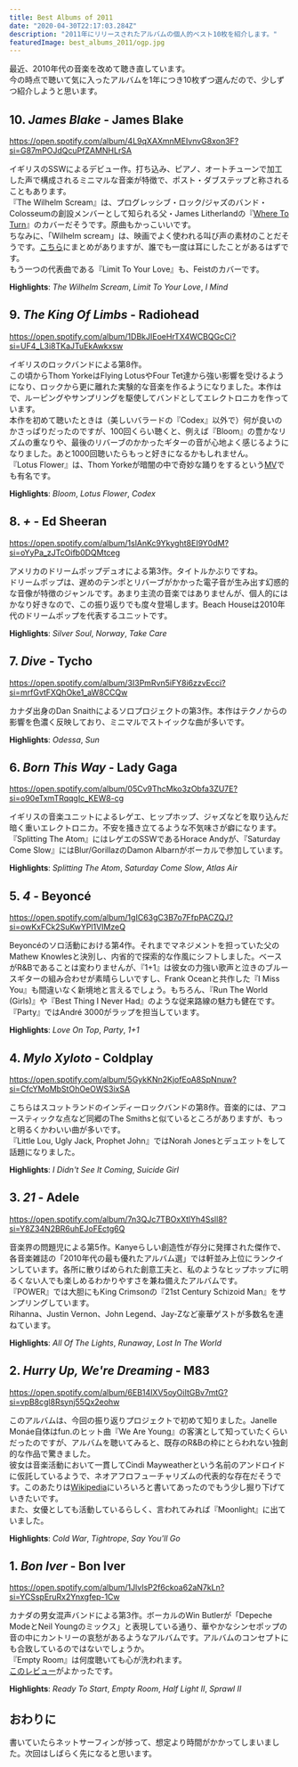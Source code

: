 ```yaml
---
title: Best Albums of 2011
date: "2020-04-30T22:17:03.284Z"
description: "2011年にリリースされたアルバムの個人的ベスト10枚を紹介します。"
featuredImage: best_albums_2011/ogp.jpg
---
```


最近、2010年代の音楽を改めて聴き直しています。  
今の時点で聴いて気に入ったアルバムを1年につき10枚ずつ選んだので、少しずつ紹介しようと思います。

## 10. *James Blake* - James Blake
https://open.spotify.com/album/4L9qXAXmnMEIvnvG8xon3F?si=G87mPOJdQcuPfZAMNHLrSA

イギリスのSSWによるデビュー作。打ち込み、ピアノ、オートチューンで加工した声で構成されるミニマルな音楽が特徴で、ポスト・ダブステップと称されることもあります。  
『The Wilhelm Scream』は、プログレッシブ・ロック/ジャズのバンド・Colosseumの創設メンバーとして知られる父・James Litherlandの『[Where To Turn](https://open.spotify.com/track/2otu7rCdh00SdDHpviTch9?si=911u7yy-SImLDhCwpwWSXw)』のカバーだそうです。原曲もかっこいいです。  
ちなみに、「Wilhelm scream」は、映画でよく使われる叫び声の素材のことだそうです。[こちら](https://youtu.be/cdbYsoEasio)にまとめがありますが、誰でも一度は耳にしたことがあるはずです。  
もう一つの代表曲である『Limit To Your Love』も、Feistのカバーです。

**Highlights**: *The Wilhelm Scream*, *Limit To Your Love*, *I Mind*

## 9. *The King Of Limbs*  - Radiohead
https://open.spotify.com/album/1DBkJIEoeHrTX4WCBQGcCi?si=UF4_L3i8TKaJTuEkAwkxsw

イギリスのロックバンドによる第8作。  
この頃からThom YorkeはFlying LotusやFour Tet達から強い影響を受けるようになり、ロックから更に離れた実験的な音楽を作るようになりました。本作はで、ルーピングやサンプリングを駆使してバンドとしてエレクトロニカを作っています。  
本作を初めて聴いたときは（美しいバラードの『Codex』以外で）何が良いのかさっぱりだったのですが、100回くらい聴くと、例えば『Bloom』の豊かなリズムの重なりや、最後のリバーブのかかったギターの音が心地よく感じるようになりました。あと1000回聴いたらもっと好きになるかもしれません。  
『Lotus Flower』は、Thom Yorkeが暗闇の中で奇妙な踊りをするという[MV](https://youtu.be/cfOa1a8hYP8)でも有名です。

**Highlights**: *Bloom*, *Lotus Flower*, *Codex*

## 8. *+* - Ed Sheeran
https://open.spotify.com/album/1slAnKc9Ykyght8EI9Y0dM?si=oYyPa_zJTcOifb0DQMtceg

アメリカのドリームポップデュオによる第3作。タイトルかぶりですね。  
ドリームポップは、遅めのテンポとリバーブがかかった電子音が生み出す幻惑的な音像が特徴のジャンルです。あまり主流の音楽ではありませんが、個人的にはかなり好きなので、この振り返りでも度々登場します。Beach Houseは2010年代のドリームポップを代表するユニットです。

**Highlights**: *Silver Soul*, *Norway*, *Take Care*

## 7. *Dive* - Tycho
https://open.spotify.com/album/3I3PmRvn5iFY8i6zzvEcci?si=mrfGvtFXQhOke1_aW8CCQw

カナダ出身のDan Snaithによるソロプロジェクトの第3作。本作はテクノからの影響を色濃く反映しており、ミニマルでストイックな曲が多いです。

**Highlights**: *Odessa*, *Sun*

## 6. *Born This Way* - Lady Gaga
https://open.spotify.com/album/05Cv9ThcMko3zObfa3ZU7E?si=o90eTxmTRqqgIc_KEW8-cg

イギリスの音楽ユニットによるレゲエ、ヒップホップ、ジャズなどを取り込んだ暗く重いエレクトロニカ。不安を掻き立てるような不気味さが癖になります。  
『Splitting The Atom』にはレゲエのSSWであるHorace Andyが、『Saturday Come Slow』にはBlur/GorillazのDamon Albarnがボーカルで参加しています。

**Highlights**: *Splitting The Atom*, *Saturday Come Slow*, *Atlas Air*

## 5. *4* - Beyoncé
https://open.spotify.com/album/1gIC63gC3B7o7FfpPACZQJ?si=owKxFCk2SuKwYPl1VIMzeQ

Beyoncéのソロ活動における第4作。それまでマネジメントを担っていた父のMathew Knowlesと決別し、内省的で探索的な作風にシフトしました。ベースがR&Bであることは変わりませんが、『1+1』は彼女の力強い歌声と泣きのブルースギターの組み合わせが素晴らしいですし、Frank Oceanと共作した『I Miss You』も間違いなく新境地と言えるでしょう。もちろん、『Run The World (Girls)』や『Best Thing I Never Had』のような従来路線の魅力も健在です。  
『Party』ではAndré 3000がラップを担当しています。

**Highlights**: *Love On Top*, *Party*, *1+1*

## 4. *Mylo Xyloto* - Coldplay
https://open.spotify.com/album/5GykKNn2KjofEoA8SpNnuw?si=CfcYMoMbStOhOeOWS3ixSA

こちらはスコットランドのインディーロックバンドの第8作。音楽的には、アコースティックな点など同郷のThe Smithsと似ているところがありますが、もっと明るくかわいい曲が多いです。  
『Little Lou, Ugly Jack, Prophet John』ではNorah Jonesとデュエットをして話題になりました。

**Highlights**: *I Didn't See It Coming*, *Suicide Girl*

## 3. *21* - Adele
https://open.spotify.com/album/7n3QJc7TBOxXtlYh4Ssll8?si=Y8Z34N2BR6uhEJoFEctg6Q

音楽界の問題児による第5作。Kanyeらしい創造性が存分に発揮された傑作で、各音楽雑誌の「2010年代の最も優れたアルバム選」では軒並み上位にランクインしています。各所に散りばめられた創意工夫と、私のようなヒップホップに明るくない人でも楽しめるわかりやすさを兼ね備えたアルバムです。  
『POWER』では大胆にもKing Crimsonの『21st Century Schizoid Man』をサンプリングしています。  
Rihanna、Justin Vernon、John Legend、Jay-Zなど豪華ゲストが多数名を連ねています。

**Highlights**: *All Of The Lights*, *Runaway*, *Lost In The World*

## 2. *Hurry Up, We're Dreaming* - M83
https://open.spotify.com/album/6EB14IXV5oyOiItGBv7mtG?si=vpB8cgl8Rsynj55Qx2eohw

このアルバムは、今回の振り返りプロジェクトで初めて知りました。Janelle Monáe自体はfun.のヒット曲『We Are Young』の客演として知っていたくらいだったのですが、アルバムを聴いてみると、既存のR&Bの枠にとらわれない独創的な作品で驚きました。  
彼女は音楽活動において一貫してCindi Mayweatherという名前のアンドロイドに仮託しているようで、ネオアフロフューチャリズムの代表的な存在だそうです。このあたりは[Wikipedia](https://en.wikipedia.org/wiki/Afrofuturism)にいろいろと書いてあったのでもう少し掘り下げていきたいです。  
また、女優としても活動しているらしく、言われてみれば『Moonlight』に出ていました。

**Highlights**: *Cold War*, *Tightrope*, *Say You'll Go*

## 1. *Bon Iver* - Bon Iver
https://open.spotify.com/album/1JlvIsP2f6ckoa62aN7kLn?si=YCSspEruRx2Ynxgfep-1Cw

カナダの男女混声バンドによる第3作。ボーカルのWin Butlerが「Depeche ModeとNeil Youngのミックス」と表現している通り、華やかなシンセポップの音の中にカントリーの哀愁があるようなアルバムです。アルバムのコンセプトにも合致しているのではないでしょうか。  
『Empty Room』は何度聴いても心が洗われます。  
[このレビュー](http://monchicon.jugem.jp/?eid=1220)がよかったです。

**Highlights**: *Ready To Start*, *Empty Room*, *Half Light II*,  *Sprawl II*

## おわりに
書いていたらネットサーフィンが捗って、想定より時間がかかってしまいました。次回はしばらく先になると思います。